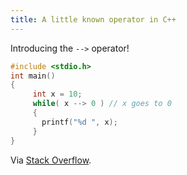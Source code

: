 ```yaml
---
title: A little known operator in C++
---
```


Introducing the `-->` operator!

```cpp
#include <stdio.h>
int main()
{
     int x = 10;
     while( x --> 0 ) // x goes to 0
     {
       printf("%d ", x);
     }
}
```

Via [Stack Overflow](http://stackoverflow.com/questions/1642028/what-is-the-name-of-this-operator).
